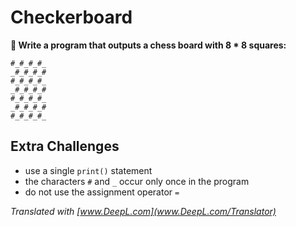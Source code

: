 
# Checkerboard

**🎯 Write a program that outputs a chess board with 8 * 8 squares:**

    #_#_#_#_
    _#_#_#_#
    #_#_#_#_
    _#_#_#_#
    #_#_#_#_
    _#_#_#_#
    #_#_#_#_


## Extra Challenges

* use a single `print()` statement
* the characters `#` and `_` occur only once in the program
* do not use the assignment operator `=`

*Translated with [www.DeepL.com](www.DeepL.com/Translator)*
